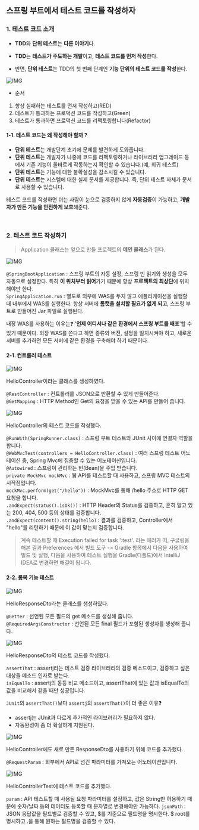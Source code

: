 ## 스프링 부트에서 테스트 코드를 작성하자
### 1. 테스트 코드 소개

- **TDD**와 **단위 테스트**는 **다른 이야기**다.

- **TDD**는 **테스트가 주도하는 개발**이고, **테스트 코드를 먼저 작성**한다.
- 반면, **단위 테스트**는 TDD의 첫 번째 단계인 **기능 단위의 테스트 코드를 작성**한다.

![IMG](https://velog.velcdn.com/images/kimtaekjun/post/ac0b5aee-6540-4142-b6c8-d57a1dd2c651/image.gif)

- 순서
1. 항상 실패하는 테스트를 먼저 작성하고(RED)
2. 테스트가 통과하는 프로덕션 코드를 작성하고(Green)
3. 테스트가 통과하면 프로덕션 코드를 리팩토링합니다(Refactor)

#### 1-1. 테스트 코드는 왜 작성해야 할까 ?

- **단위 테스트**는 개발단계 초기에 문제를 발견하게 도와줍니다.
- **단위 테스트**는 개발자가 나중에 코드를 리팩토링하거나 라이브러리 업그레이드 등에서 기존 기능이 올바르게 작동하는지 확인할 수 있습니다.(예, 회귀 테스트)
- **단위 테스트**는 기능에 대한 불확실성을 감소시킬 수 있습니다.
- **단위 테스트**는 시스템에 대한 실제 문서를 제공합니다. 즉, 단위 테스트 자체가 문서로 사용할 수 있습니다.

테스트 코드를 작성하면 더는 사람이 눈으로 검증하지 않게 **자동검증**이 가능하고, **개발자가 만든 기능을 안전하게 보호**해준다.

<br>

### 2. 테스트 코드 작성하기
> Application 클래스는 앞으로 만들 프로젝트의 **메인 클래스**가 된다.

![IMG](https://velog.velcdn.com/images/kimtaekjun/post/ddb18848-adb4-4b68-9539-e06eb006bcb4/image.png)

`@SpringBootApplication` : 스프링 부트의 자동 설정, 스프링 빈 읽기와 생성을 모두 자동으로 설정한다. 특히 **이 위치부터 읽어**가기 때문에 항상 **프로젝트의 최상단**에 위치해야만 한다.  
`SpringApplication.run` : 별도로 외부에 WAS를 두지 않고 애플리케이션을 실행할 때 내부에서 WAS를 실행한다. 항상 서버에 **톰캣을 설치할 필요가 없게 되고**, 스프링 부트로 만들어진 Jar 파일로 실행된다.

내장 WAS를 사용하는 이유는❓
'**언제 어디서나 같은 환경에서 스프링 부트를 배포**'할 수 있기 때문이다. 외장 WAS를 쓴다고 하면 종류와 버전, 설정을 일치시켜야 하고, 새로운 서버를 추가하면 모든 서버에 같은 환경을 구축해야 하기 때문이다.

#### 2-1. 컨트롤러 테스트

![IMG](https://velog.velcdn.com/images/kimtaekjun/post/a5ee187f-a3e4-4da2-8f7c-79a0d4bbc1ef/image.png)

HelloController이라는 클래스를 생성하였다.

`@RestController` : 컨트롤러를 JSON으로 반환할 수 있게 만들어준다.  
`@GetMapping` : HTTP Method인 Get의 요청을 받을 수 있는 API를 만들어 줍니다.

![IMG](https://velog.velcdn.com/images/kimtaekjun/post/ffa1f5a5-983e-4aeb-8aaf-a77cb41b99f1/image.png)

HelloController의 테스트 코드를 작성했다.

`@RunWith(SpringRunner.class)` : 스프링 부트 테스트와 JUnit 사이에 연결자 역할을 합니다.  
`@WebMvcTest(controllers = HelloController.class)` : 여러 스프링 테스트 어노테이션 중, Spring Mvc에 집중할 수 있는 어노테이션입니다.  
`@Autowired` : 스프링이 관리하는 빈(Bean)을 주입 받습니다.  
`private MockMvc mockMvc` : 웹 API를 테스트할 때 사용하고, 스프링 MVC 테스트의 시작점입니다.  
`mockMvc.perform(get("/hello"))` : MockMvc를 통해 /hello 주소로 HTTP GET 요청을 합니다.  
`.andExpect(status().isOk())` : HTTP Header의 Status를 검증하고, 흔히 알고 있는 200, 404, 500 등의 상태를 검증합니다.  
`.andExpect(content().string(hello)` : 결과를 검증하고, Controller에서 "hello"를 리턴하기 때문에 이 값이 맞는지 검증합니다.

> 계속 테스트할 때 Execution failed for task ':test'. 라는 에러가 떠, 구글링을 해본 결과
Preferences 에서 빌드 도구 -> Gradle 항목에서 다음을 사용하여 빌드 및 실행, 다음을 사용하여 테스트 실행을 Gradle(디폴드)에서 IntelliJ IDEA로 변경하면 해결이 됩니다.

#### 2-2. 롬복 기능 테스트
![IMG](https://velog.velcdn.com/images/kimtaekjun/post/31e8d8f5-ce46-4a4e-8528-6ac1c8d1694f/image.png)

HelloResponseDto라는 클래스를 생성하였다.

`@Getter` : 선언된 모든 필드의 get 메소드를 생성해 줍니다.  
`@RequiredArgsConstructor` : 선언된 모든 final 필드가 포함된 생성자를 생성해 줍니다.

![IMG](https://velog.velcdn.com/images/kimtaekjun/post/48a76da9-4e21-4635-acd3-57de4ee83e56/image.png)

HelloResponseDto의 테스트 코드를 작성했다.

`assertThat` : assertj라는 테스트 검증 라이브러리의 검증 메소드이고, 검증하고 싶은 대상을 메소드 인자로 받는다.  
`isEqualTo` : assertj의 동등 비교 메소드이고, assertThat에 있는 값과 isEqualTo의 값을 비교해서 같을 때만 성공입니다.

`JUnit`의 `assertThat()`보다 `assertj`의 `assertThat()`이 더 좋은 이유❓
- assertj는 JUnit과 다르게 추가적인 라이브러리가 필요하지 않다.
- 자동완성이 좀 더 확실하게 지원된다.

![IMG](https://velog.velcdn.com/images/kimtaekjun/post/c010770f-d7f7-4729-a5b0-7b29187b70f2/image.png)

HelloController에도 새로 만든 ResponseDto를 사용하기 위해 코드를 추가했다.

`@RequestParam` : 외부에서 API로 넘긴 파라미터를 가져오는 어노테이션입니다.

![IMG](https://velog.velcdn.com/images/kimtaekjun/post/56efb668-cf81-4fb8-bce1-bf4269e27368/image.png)

HelloControllerTest에 테스트 코드를 추가했다.

`param` : API 테스트할 때 사용될 요청 파라미터를 설정하고, 값은 String만 허용하기 때문에 숫자/날짜 등의 데이터도 등록할 때 문자열로 변경해야만 가능하다.
`jsonPath` : JSON 응답값을 필드별로 검증할 수 있고, $를 기준으로 필드명을 명시한다. $ root를 명시하고 .을 통해 원하는 필드명을 검증할 수 있다.